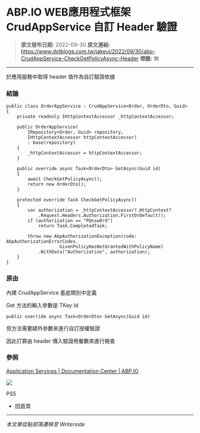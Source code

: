 # ABP.IO WEB應用程式框架 CrudAppService 自訂 Header 驗證

> **原文發布日期:** 2022-09-30
> **原文連結:** https://www.dotblogs.com.tw/jakeuj/2022/09/30/abp-CrudAppService-CheckGetPolicyAsync-Header
> **標籤:** 無

---

於應用服務中取得 header 值作為自訂驗證依據

### 結論

```
public class OrderAppService : CrudAppService<Order, OrderDto, Guid>
{
    private readonly IHttpContextAccessor _httpContextAccessor;

    public OrderAppService(
        IRepository<Order, Guid> repository,
        IHttpContextAccessor httpContextAccessor)
        : base(repository)
    {
        _httpContextAccessor = httpContextAccessor;
    }

    public override async Task<OrderDto> GetAsync(Guid id)
    {
        await CheckGetPolicyAsync();
        return new OrderDto();
    }

    protected override Task CheckGetPolicyAsync()
    {
        var authorization = _httpContextAccessor?.HttpContext?
            .Request.Headers.Authorization.FirstOrDefault();
        if (authorization == "P@ssw0rd")
            return Task.CompletedTask;

        throw new AbpAuthorizationException(code: AbpAuthorizationErrorCodes.
                    GivenPolicyHasNotGrantedWithPolicyName)
            .WithData("Authorization", authorization);
    }
}
```

### 原由

內建 CrudAppService 基底類別中定義

Get 方法的輸入參數是 TKey Id

`public override async Task<OrderDto> GetAsync(Guid id)`

但方法需要額外參數來進行自訂授權驗證

因此打算由 header 傳入驗證用餐數來進行檢查

### 參照

[Application Services | Documentation Center | ABP.IO](https://docs.abp.io/en/abp/latest/Application-Services#authorization-for-crud-app-services)

![](https://card.psnprofiles.com/1/jakeuj.png)

PS5

* 回首頁

---

*本文章從點部落遷移至 Writerside*
